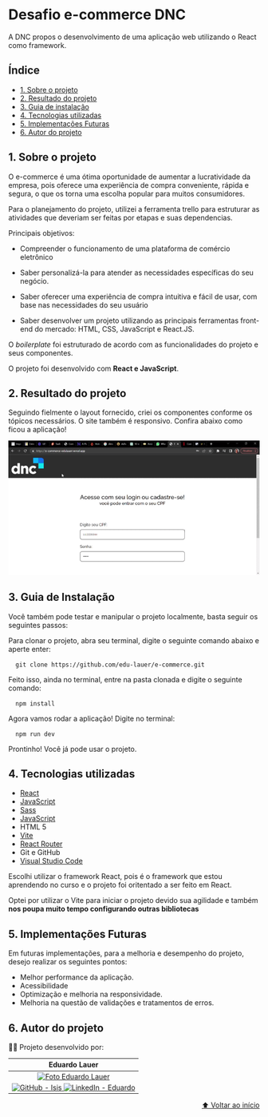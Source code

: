 <h1 id="início">
  Desafio e-commerce DNC
</h1>

A DNC propos o desenvolvimento de uma aplicação web utilizando o React como framework. 


## Índice

* [1. Sobre o projeto](#1-sobre-o-projeto)
* [2. Resultado do projeto](#2-resultado-do-projeto)
* [3. Guia de instalação](#3-guia-de-instalação)
* [4. Tecnologias utilizadas](#4-tecnologias-utilizadas)
* [5. Implementações Futuras](#5-implementações-futuras)
* [6. Autor do projeto](#6-autora-do-projeto)

## 1. Sobre o projeto

O e-commerce é uma ótima oportunidade de aumentar a lucratividade da empresa, pois oferece uma experiência de compra conveniente, rápida e segura, o que os torna uma escolha popular para muitos consumidores. 

Para o planejamento do projeto, utilizei a ferramenta trello para estruturar as atividades que deveriam ser feitas por etapas e suas dependencias.

Principais objetivos: 

   - Compreender o funcionamento de uma plataforma de comércio eletrônico 
  
   - Saber personalizá-la para atender as necessidades específicas do seu 	   negócio.

   - Saber oferecer uma experiência de compra intuitiva e fácil de usar, com base nas necessidades do seu usuário
  
   - Saber desenvolver um projeto utilizando as principais ferramentas front-end do mercado: HTML, CSS, JavaScript e React.JS.
  
  
 O _boilerplate_ foi estruturado de acordo com as funcionalidades do projeto e seus componentes.

 O projeto foi desenvolvido com **React e JavaScript**.


 ## 2. Resultado do projeto

 Seguindo fielmente o layout fornecido, criei os componentes conforme os tópicos necessários.
O site também é responsivo.
 Confira abaixo como ficou a aplicação!

 <div align='center'>

 ![img](./e-commerce/src/assets/E-Commerce.gif)

</div>


## 3. Guia de Instalação
Você também pode testar e manipular o projeto localmente, basta seguir os seguintes passos:

Para clonar o projeto, abra seu terminal, digite o seguinte comando abaixo e aperte enter:

      git clone https://github.com/edu-lauer/e-commerce.git
  
Feito isso, ainda no terminal, entre na pasta clonada e digite o seguinte comando:

      npm install  
    


Agora vamos rodar a aplicação! Digite no terminal:
        
      npm run dev
      

Prontinho! Você já pode usar o projeto.       


## 4. Tecnologias utilizadas

* [React](https://react.dev/)
* [JavaScript](https://www.javascript.com/)
* [Sass](https://sass-lang.com/)
* [JavaScript](https://developer.mozilla.org/pt-BR/docs/Web/JavaScript)
* HTML 5
* [Vite](https://vitejs.dev/)
* [React Router](https://reactrouter.com/en/main)
* Git e GitHub
* [Visual Studio Code](https://code.visualstudio.com/)

Escolhi utilizar o framework React, pois é o framework que estou aprendendo no curso e o projeto foi oritentado a ser feito em React.

Optei por utilizar o Vite para iniciar o projeto devido sua agilidade e também  **nos poupa muito tempo configurando outras bibliotecas**

  
## 5. Implementações Futuras
      
Em futuras implementações, para a melhoria e desempenho do projeto, desejo realizar os seguintes pontos:

  - Melhor performance da aplicação.
  - Acessibilidade
  - Optimização e melhoria na responsividade.
  - Melhoria na questão de validações e tratamentos de erros.

## 6. Autor do projeto

👩‍💻 Projeto desenvolvido por:

<div align="center">
  <table>
    <thead>
      <tr>
        <th align="center">Eduardo Lauer</th>
      </tr>
    </thead>
    <tbody>
      <tr>
        <td align="center">
          <a href="#">
            <img src="https://avatars.githubusercontent.com/u/101681560?v=4" width="100px;" alt="Foto Eduardo Lauer"/><br>
          </a>
        </td>
      <tr>      
        <td align="center">
          <a href="https://github.com/edu-lauer">
            <img alt="GitHub - Isis" src="https://img.shields.io/badge/github-%23121011.svg?style=for-the-badge&logo=github&logoColor=white" style="max-width: 100%;">
          </a>
          <a href=https://www.linkedin.com/in/eduardo-lauer/">
            <img alt="LinkedIn - Eduardo" src="https://img.shields.io/badge/linkedin-%230077B5.svg?style=for-the-badge&logo=linkedin&logoColor=white">
          </a>
        </td>
       </tr>
    </tbody>
  </table>
</div>


<p align="right">
  <a href="#início">
  ⬆ Voltar ao início
 </a>
</p>
